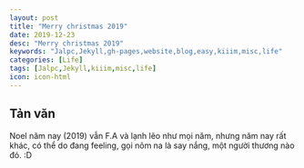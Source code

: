 ```yaml
---
layout: post
title: "Merry christmas 2019"
date: 2019-12-23
desc: "Merry christmas 2019"
keywords: "Jalpc,Jekyll,gh-pages,website,blog,easy,kiiim,misc,life"
categories: [Life]
tags: [Jalpc,Jekyll,kiiim,misc,life]
icon: icon-html
---
```

<h2>Tản văn</h2>
<p>Noel năm nay (2019) vẫn F.A và lạnh lẽo như mọi năm, nhưng năm nay rất khác, có thể do đang feeling, gọi nôm na là say nắng, một người thương nào đó. :D</p>
